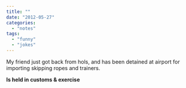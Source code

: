 ```yaml
---
title: ""
date: "2012-05-27"
categories: 
  - "notes"
tags: 
  - "funny"
  - "jokes"
---
```


My friend just got back from hols, and has been detained at airport for importing skipping ropes and trainers.

**Is held in customs & exercise**

